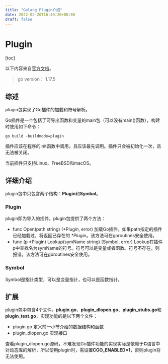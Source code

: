 ```yaml
---
title: "Golang Plugin介绍"
date: 2022-02-20T16:40:26+08:00
draft: false
---  
```


# Plugin

[toc]

以下内容来自[官方文档](https://pkg.go.dev/plugin)。

> go version： 1.17.5

## 综述

plugin包实现了Go插件的加载和符号解析。

Go插件是一个包括了可导出函数和变量的main包（可以没有main()函数），构建时使用如下命令：

``` shell
go build -buildmode=plugin
```

插件应该在程序的init函数中调用，且应该最先调用。插件只会被初始化一次，且无法被关闭。

当前插件只支持Linux、FreeBSD和macOS。

## 详细介绍

plugin包中只包含两个结构：**Plugin**和**Symbol**。

### Plugin

plugin即为导入的插件。plugin包提供了两个方法：

* func Open(path string) (*Plugin, error)
  加载Go插件。如果path指定的插件已经加载过，将返回已存在的 *\*Plugin*。该方法可在goroutines安全使用。
* func (p *Plugin) Lookup(symName string) (Symbol, error)
  Lookup在插件p中查找名为symName的符号。符号可以是变量或者函数。符号不存在，则报错。该方法可在goroutines安全使用。

### Symbol

Symbol是指针类型，可以是变量指针，也可以是函数指针。

## 扩展

plugin包中包含4个文件，**plugin.go**、**plugin_dlopen.go**、**plugin_stubs.go**和**plugin_test.go**，实现功能的是以下两个文件：

* plugin.go 定义前一小节介绍的数据结构和函数
* plugin_dlopen.go 实现接口

查看plugin_dlopen.go源码，不难发现Go插件功能的实现实际是依赖于**C**语言中对动态库的解析，所以使用plugin时，需设置**CGO_ENABLED=1**，否则plugin将无法使用。  

